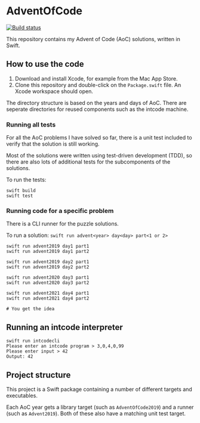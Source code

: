 # AdventOfCode

[![Build status](https://github.com/mbernson/AdventOfCode/workflows/Tests/badge.svg)](https://github.com/mbernson/AdventOfCode/actions)

This repository contains my Advent of Code (AoC) solutions, written in Swift.

## How to use the code

1. Download and install Xcode, for example from the Mac App Store.
1. Clone this repository and double-click on the `Package.swift` file. An Xcode workspace should open.

The directory structure is based on the years and days of AoC. There are seperate directories for reused components such as the intcode machine.

### Running all tests

For all the AoC problems I have solved so far, there is a unit test included to verify that the solution is still working.

Most of the solutions were written using test-driven development (TDD), so there are also lots of additional tests for the subcomponents of the solutions.

To run the tests:

```
swift build
swift test
```

### Running code for a specific problem

There is a CLI runner for the puzzle solutions.

To run a solution: `swift run advent<year> day<day> part<1 or 2>`

```
swift run advent2019 day1 part1
swift run advent2019 day1 part2

swift run advent2019 day2 part1
swift run advent2019 day2 part2

swift run advent2020 day3 part1
swift run advent2020 day3 part2

swift run advent2021 day4 part1
swift run advent2021 day4 part2

# You get the idea
```

## Running an intcode interpreter

```
swift run intcodecli
Please enter an intcode program > 3,0,4,0,99
Please enter input > 42
Output: 42
```

## Project structure

This project is a Swift package containing a number of different targets and executables.

Each AoC year gets a library target (such as `AdventOfCode2019`) and a runner (such as `Advent2019`).
Both of these also have a matching unit test target.
